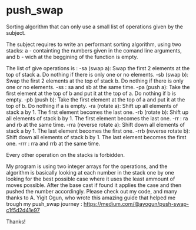 # push_swap
Sorting algorithm that can only use a small list of operations given by the subject.

The subject requires to write an performant sorting algorithm, using two stacks: a - containting the numbers given in the comand line arguments, and b - wich at the beggining of the function is empty.

The list of give operations is :
-sa (swap a): Swap the first 2 elements at the top of stack a.
Do nothing if there is only one or no elements.
-sb (swap b): Swap the first 2 elements at the top of stack b.
Do nothing if there is only one or no elements.
-ss : sa and sb at the same time.
-pa (push a): Take the first element at the top of b and put it at the top of a.
Do nothing if b is empty.
-pb (push b): Take the first element at the top of a and put it at the top of b.
Do nothing if a is empty.
-ra (rotate a): Shift up all elements of stack a by 1.
The first element becomes the last one.
-rb (rotate b): Shift up all elements of stack b by 1.
The first element becomes the last one.
-rr : ra and rb at the same time.
-rra (reverse rotate a): Shift down all elements of stack a by 1.
The last element becomes the first one.
-rrb (reverse rotate b): Shift down all elements of stack b by 1.
The last element becomes the first one.
-rrr : rra and rrb at the same time.

Every other operation on the stacks is forbidden.

My program is using two integer arrays for the operations, and the algorithm is basically looking at each number in the stack one by one looking for the best possible case where it uses the least ammount of moves possible.
After the base cast if found it applies the case and then pushed the number accordingly.
Please check out my code, and many thanks to A. Yigit Ogun, who wrote this amazing guide that helped me trough my push_swap journey : https://medium.com/@ayogun/push-swap-c1f5d2d41e97

Thanks!

